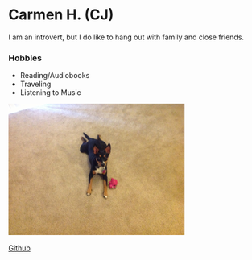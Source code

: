 # Carmen H. (CJ)

I am an introvert, but I do like to hang out with family and close friends.

### Hobbies
* Reading/Audiobooks
* Traveling
* Listening to Music

![Dr. Pepper](file.png)

[Github](github.com/luckycarms)
